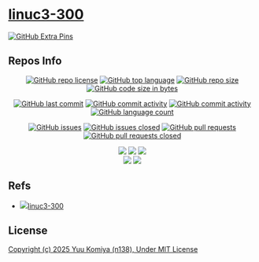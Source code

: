 # [linuc3-300](https://github.com/n138-kz/linuc3-300)

[![GitHub Extra Pins](https://github-readme-stats.vercel.app/api/pin/?locale=ja&show_owner=true&theme=graywhite&username=n138-kz&repo=linuc3-300)](https://github.com/n138-kz/linuc3-300)

## Repos Info

<div align="center">

  [![GitHub repo license](https://img.shields.io/github/license/n138-kz/linuc3-300)](/LICENSE)
  [![GitHub top language](https://img.shields.io/github/languages/top/n138-kz/linuc3-300)](/../../)
  [![GitHub repo size](https://img.shields.io/github/repo-size/n138-kz/linuc3-300)](/../../)
  [![GitHub code size in bytes](https://img.shields.io/github/languages/code-size/n138-kz/linuc3-300)](/../../)

</div>
<div align="center">

  [![GitHub last commit](https://img.shields.io/github/last-commit/n138-kz/linuc3-300)](/../../commits)
  [![GitHub commit activity](https://img.shields.io/github/commit-activity/w/n138-kz/linuc3-300)](/../../commits)
  [![GitHub commit activity](https://img.shields.io/github/commit-activity/t/n138-kz/linuc3-300)](/../../commits)
  [![GitHub language count](https://img.shields.io/github/languages/count/n138-kz/linuc3-300)](/../../)

</div>
<div align="center">

  [![GitHub issues](https://img.shields.io/github/issues/n138-kz/linuc3-300)](/../../issues)
  [![GitHub issues closed](https://img.shields.io/github/issues-closed/n138-kz/linuc3-300)](/../../issues)
  [![GitHub pull requests](https://img.shields.io/github/issues-pr/n138-kz/linuc3-300)](/../../pulls)
  [![GitHub pull requests closed](https://img.shields.io/github/issues-pr-closed/n138-kz/linuc3-300)](/../../pulls)

</div>
<div align="center">

  [![](https://img.shields.io/badge/YouTube-FF0000?style=for-the-badge&logo=youtube&logoColor=white)](https://youtube.com/channel/UCOX8Iv1r0V18lbOnohE7lWQ)
  [![](https://img.shields.io/badge/Twitch-6441A5?style=for-the-badge&logo=twitch&logoColor=white)](https://www.twitch.tv/yuukomiya)
  [![](https://img.shields.io/badge/X-000000?style=for-the-badge&logo=x&logoColor=white)](https://x.com/n138kz)
  <br>
  [![](https://img.shields.io/youtube/channel/subscribers/UCOX8Iv1r0V18lbOnohE7lWQ)](https://youtube.com/channel/UCOX8Iv1r0V18lbOnohE7lWQ)
  [![](https://img.shields.io/twitch/status/YuuKomiya)](https://www.twitch.tv/yuukomiya)

</div>

## Refs

- [![](https://www.google.com/s2/favicons?size=64&domain=https://github.com)linuc3-300](https://github.com/n138-kz/linuc3-300/)

## License

[Copyright (c) 2025 Yuu Komiya (n138), Under MIT License](LICENSE)  
